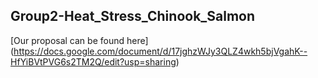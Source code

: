 ## Group2-Heat_Stress_Chinook_Salmon

[Our proposal can be found here] (https://docs.google.com/document/d/17jghzWJy3QLZ4wkh5bjVgahK--HfYiBVtPVG6s2TM2Q/edit?usp=sharing)